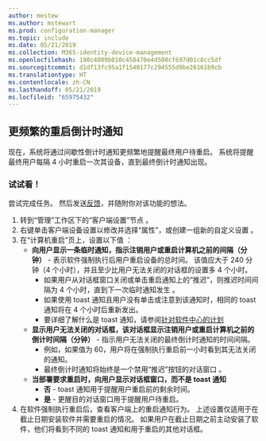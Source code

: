 ```yaml
---
author: mestew
ms.author: mstewart
ms.prod: configuration-manager
ms.topic: include
ms.date: 05/21/2019
ms.collection: M365-identity-device-management
ms.openlocfilehash: 190c4009b010c458470e4d500cf697d01c8cc5df
ms.sourcegitcommit: d1df13fc95a1f1540177c294555d9be26161b9cb
ms.translationtype: HT
ms.contentlocale: zh-CN
ms.lasthandoff: 05/21/2019
ms.locfileid: "65975432"
---
```

## <a name="bkmk_restart"></a> 更频繁的重启倒计时通知
<!--3976435-->
现在，系统将通过间歇性倒计时通知更频繁地提醒最终用户待重启。 系统将提醒最终用户每隔 4 小时重启一次其设备，直到最终倒计时通知出现。

### <a name="try-it-out"></a>试试看！

尝试完成任务。 然后发送[反馈](/sccm/core/understand/find-help#product-feedback)，并随附你对该功能的想法。

1. 转到“管理”工作区下的“客户端设置”节点   。
2. 右键单击客户端设备设置以修改并选择“属性”，或创建一组新的自定义设置  。
3. 在“计算机重启”页上，设置以下值  ：
   - **向用户显示一条临时通知，指示注销用户或重启计算机之前的间隔（分钟）** - 表示软件强制执行后用户重启设备的总时间。 该值应大于 240 分钟（4 个小时），并且至少比用户无法关闭的对话框的设置多 4 个小时。
      - 如果用户从对话框窗口关闭或单击重启通知上的“推迟”，则推迟时间间隔为 4 个小时，直到下一次临时通知发生  。
      - 如果使用 toast 通知且用户没有单击或注意到该通知时，相同的 toast 通知将在 4 个小时后重新发出。 
      - 要详细了解什么是 toast 通知，请参阅[针对软件中心的计划](/sccm/apps/plan-design/plan-for-software-center#bkmk_impact)
   - **显示用户无法关闭的对话框，该对话框显示注销用户或重启计算机之前的倒计时间隔（分钟）** - 指示用户无法关闭的最终倒计时通知的时间间隔。 
      - 例如，如果值为 60，用户将在强制执行重启前一小时看到其无法关闭的通知。 
      - 最终倒计时通知将始终是一个禁用“推迟”按钮的对话窗口  。
   - **当部署要求重启时，向用户显示对话框窗口，而不是 toast 通知** 
      - **否** - toast 通知用于提醒用户重启前的剩余时间。
      -  **是** - 更醒目的对话窗口用于提醒用户待重启。
4. 在软件强制执行重启后，查看客户端上的重启通知行为。 上述设置仅适用于在截止日期安装软件并需要重启的情况。 如果用户在截止日期之前主动安装了软件，他们将看到不同的 toast 通知和用于重启的其他对话框。
